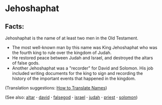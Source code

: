 # Jehoshaphat #

## Facts: ##

Jehoshaphat is the name of at least two men in the Old Testament.

* The most well-known man by this name was King Jehoshaphat who was the fourth king to rule over the kingdom of Judah.
* He restored peace between Judah and Israel, and destroyed the altars of false gods.
* Another Jehoshaphat was a "recorder" for David and Solomon. His job included writing documents for the king to sign and recording the history of the important events that happened in the kingdom.

(Translation suggestions: [How to Translate Names](https://git.door43.org/Door43/en-ta-translate-vol1/src/master/content/translate_names.md))

(See also: [altar](../other/altar.md) **·** [david](../other/david.md) **·** [falsegod](../kt/falsegod.md) **·** [israel](../other/israel.md) **·** [judah](../other/judah.md) **·** [priest](../kt/priest.md) **·** [solomon](../other/solomon.md))

